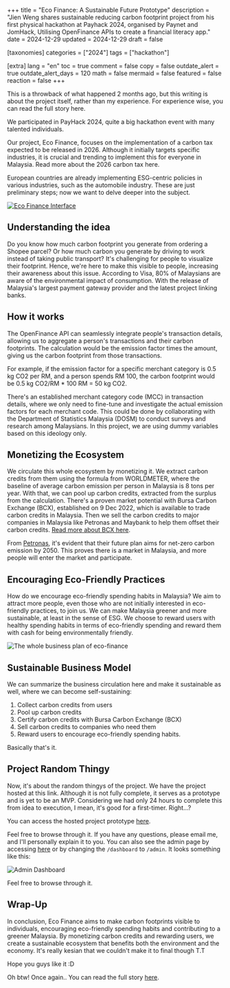 +++
title = "Eco Finance: A Sustainable Future Prototype"
description = "Jien Weng shares sustainable reducing carbon footprint project from his first physical hackathon at Payhack 2024, organised by Paynet and JomHack, Utilising OpenFinance APIs to create a financial literacy app."
date = 2024-12-29
updated = 2024-12-29
draft = false

[taxonomies]
categories = ["2024"]
tags = ["hackathon"]

[extra]
lang = "en"
toc = true
comment = false
copy = false
outdate_alert = true
outdate_alert_days = 120
math = false
mermaid = false
featured = false
reaction = false
+++

This is a throwback of what happened 2 months ago, but this writing is about the project itself, rather than my experience. For experience wise, you can read the full story here.

We participated in PayHack 2024, quite a big hackathon event with many talented individuals.

Our project, Eco Finance, focuses on the implementation of a carbon tax expected to be released in 2026. Although it initially targets specific industries, it is crucial and trending to implement this for everyone in Malaysia. Read more about the 2026 carbon tax here.

European countries are already implementing ESG-centric policies in various industries, such as the automobile industry. These are just preliminary steps; now we want to delve deeper into the subject.

[![Eco Finance Interface](https://cdn.cosmos.so/3034bd0a-9dae-4078-80a9-a641c747b58a?format=jpeg)](https://payhack-2024.vercel.app/)

## Understanding the idea

Do you know how much carbon footprint you generate from ordering a Shopee parcel? Or how much carbon you generate by driving to work instead of taking public transport? It's challenging for people to visualize their footprint. Hence, we're here to make this visible to people, increasing their awareness about this issue. According to Visa, 80% of Malaysians are aware of the environmental impact of consumption. With the release of Malaysia's largest payment gateway provider and the latest project linking banks.

## How it works

The OpenFinance API can seamlessly integrate people's transaction details, allowing us to aggregate a person's transactions and their carbon footprints. The calculation would be the emission factor times the amount, giving us the carbon footprint from those transactions.

For example, if the emission factor for a specific merchant category is 0.5 kg CO2 per RM, and a person spends RM 100, the carbon footprint would be 0.5 kg CO2/RM * 100 RM = 50 kg CO2.

There's an established merchant category code (MCC) in transaction details, where we only need to fine-tune and investigate the actual emission factors for each merchant code. This could be done by collaborating with the Department of Statistics Malaysia (DOSM) to conduct surveys and research among Malaysians. In this project, we are using dummy variables based on this ideology only.

## Monetizing the Ecosystem

We circulate this whole ecosystem by monetizing it. We extract carbon credits from them using the formula from WORLDMETER, where the baseline of average carbon emission per person in Malaysia is 8 tons per year. With that, we can pool up carbon credits, extracted from the surplus from the calculation. There's a proven market potential with Bursa Carbon Exchange (BCX), established on 9 Dec 2022, which is available to trade carbon credits in Malaysia. Then we sell the carbon credits to major companies in Malaysia like Petronas and Maybank to help them offset their carbon credits. [Read more about BCX here](https://www.allenandgledhill.com/perspectives/publications/bulletins-malaysia/2023/bursa-malaysia-launches-voluntary-carbon-market-exchange/).

<YouTube id="1QKwHFVsEXE" />

From [Petronas](https://www.petronas.com/sustainability/delivering-net-zero), it's evident that their future plan aims for net-zero carbon emission by 2050. This proves there is a market in Malaysia, and more people will enter the market and participate.

## Encouraging Eco-Friendly Practices

How do we encourage eco-friendly spending habits in Malaysia? We aim to attract more people, even those who are not initially interested in eco-friendly practices, to join us. We can make Malaysia greener and more sustainable, at least in the sense of ESG. We choose to reward users with healthy spending habits in terms of eco-friendly spending and reward them with cash for being environmentally friendly.

![The whole business plan of eco-finance](https://cdn.cosmos.so/f54512bd-f014-43ac-a1b1-39628b5990d7?format=jpeg)

## Sustainable Business Model

We can summarize the business circulation here and make it sustainable as well, where we can become self-sustaining:


1. Collect carbon credits from users
2. Pool up carbon credits
3. Certify carbon credits with Bursa Carbon Exchange (BCX)
4. Sell carbon credits to companies who need them
5. Reward users to encourage eco-friendly spending habits.

Basically that's it.

## Project Random Thingy

Now, it's about the random thingys of the project. We have the project hosted at this link. Although it is not fully complete, it serves as a prototype and is yet to be an MVP. Considering we had only 24 hours to complete this from idea to execution, I mean, it's good for a first-timer. Right...?

You can access the hosted project prototype [here](https://payhack-2024.vercel.app/).

Feel free to browse through it. If you have any questions, please email me, and I'll personally explain it to you. You can also see the admin page by accessing [here](https://payhack-2024.vercel.app/admin) or by changing the `/dashboard` to `/admin`. It looks something like this:

![Admin Dashboard](https://cdn.cosmos.so/7ee8a2c3-551c-4726-9551-f7d6ab743391?format=jpeg)

Feel free to browse through it.

## Wrap-Up

In conclusion, Eco Finance aims to make carbon footprints visible to individuals, encouraging eco-friendly spending habits and contributing to a greener Malaysia. By monetizing carbon credits and rewarding users, we create a sustainable ecosystem that benefits both the environment and the economy. It's really kesian that we couldn't make it to final though T.T

Hope you guys like it :D

Oh btw! Once again.. You can read the full story [here](/posts/first-hackathon-experience).